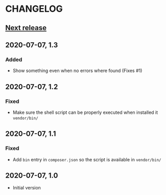 CHANGELOG
=========

[Next release](https://github.com/mfn/detect_short_open_tag/compare/1.3...master)
--------------

2020-07-07, 1.3
---------------

### Added
- Show something even when no errors where found (Fixes #1)

2020-07-07, 1.2
---------------

### Fixed
- Make sure the shell script can be properly executed when installed it `vendor/bin/`

2020-07-07, 1.1
---------------

### Fixed
- Add `bin` entry in `composer.json` so the script is available in `vendor/bin/`

2020-07-07, 1.0
---------------
- Initial version
